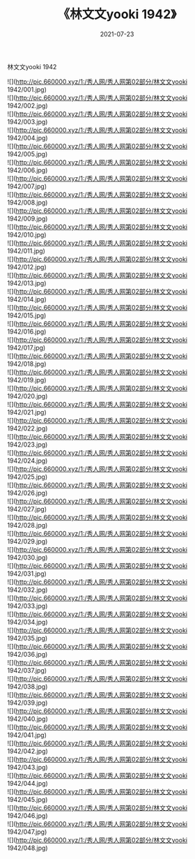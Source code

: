 ﻿---
layout: post
title:  《林文文yooki 1942》
date:   2021-07-23
img: http://pic.660000.xyz/1:/秀人网/秀人网第02部分/林文文yooki 1942/000.jpg
categories: [美女, 清纯, 唯美]
---

林文文yooki 1942

  ![](http://pic.660000.xyz/1:/秀人网/秀人网第02部分/林文文yooki 1942/001.jpg) <br> ![](http://pic.660000.xyz/1:/秀人网/秀人网第02部分/林文文yooki 1942/002.jpg) <br> ![](http://pic.660000.xyz/1:/秀人网/秀人网第02部分/林文文yooki 1942/003.jpg) <br> ![](http://pic.660000.xyz/1:/秀人网/秀人网第02部分/林文文yooki 1942/004.jpg) <br> ![](http://pic.660000.xyz/1:/秀人网/秀人网第02部分/林文文yooki 1942/005.jpg) <br> ![](http://pic.660000.xyz/1:/秀人网/秀人网第02部分/林文文yooki 1942/006.jpg) <br> ![](http://pic.660000.xyz/1:/秀人网/秀人网第02部分/林文文yooki 1942/007.jpg) <br> ![](http://pic.660000.xyz/1:/秀人网/秀人网第02部分/林文文yooki 1942/008.jpg) <br> ![](http://pic.660000.xyz/1:/秀人网/秀人网第02部分/林文文yooki 1942/009.jpg) <br> ![](http://pic.660000.xyz/1:/秀人网/秀人网第02部分/林文文yooki 1942/010.jpg) <br> ![](http://pic.660000.xyz/1:/秀人网/秀人网第02部分/林文文yooki 1942/011.jpg) <br> ![](http://pic.660000.xyz/1:/秀人网/秀人网第02部分/林文文yooki 1942/012.jpg) <br> ![](http://pic.660000.xyz/1:/秀人网/秀人网第02部分/林文文yooki 1942/013.jpg) <br> ![](http://pic.660000.xyz/1:/秀人网/秀人网第02部分/林文文yooki 1942/014.jpg) <br> ![](http://pic.660000.xyz/1:/秀人网/秀人网第02部分/林文文yooki 1942/015.jpg) <br> ![](http://pic.660000.xyz/1:/秀人网/秀人网第02部分/林文文yooki 1942/016.jpg) <br> ![](http://pic.660000.xyz/1:/秀人网/秀人网第02部分/林文文yooki 1942/017.jpg) <br> ![](http://pic.660000.xyz/1:/秀人网/秀人网第02部分/林文文yooki 1942/018.jpg) <br> ![](http://pic.660000.xyz/1:/秀人网/秀人网第02部分/林文文yooki 1942/019.jpg) <br> ![](http://pic.660000.xyz/1:/秀人网/秀人网第02部分/林文文yooki 1942/020.jpg) <br> ![](http://pic.660000.xyz/1:/秀人网/秀人网第02部分/林文文yooki 1942/021.jpg) <br> ![](http://pic.660000.xyz/1:/秀人网/秀人网第02部分/林文文yooki 1942/022.jpg) <br> ![](http://pic.660000.xyz/1:/秀人网/秀人网第02部分/林文文yooki 1942/023.jpg) <br> ![](http://pic.660000.xyz/1:/秀人网/秀人网第02部分/林文文yooki 1942/024.jpg) <br> ![](http://pic.660000.xyz/1:/秀人网/秀人网第02部分/林文文yooki 1942/025.jpg) <br> ![](http://pic.660000.xyz/1:/秀人网/秀人网第02部分/林文文yooki 1942/026.jpg) <br> ![](http://pic.660000.xyz/1:/秀人网/秀人网第02部分/林文文yooki 1942/027.jpg) <br> ![](http://pic.660000.xyz/1:/秀人网/秀人网第02部分/林文文yooki 1942/028.jpg) <br> ![](http://pic.660000.xyz/1:/秀人网/秀人网第02部分/林文文yooki 1942/029.jpg) <br> ![](http://pic.660000.xyz/1:/秀人网/秀人网第02部分/林文文yooki 1942/030.jpg) <br> ![](http://pic.660000.xyz/1:/秀人网/秀人网第02部分/林文文yooki 1942/031.jpg) <br> ![](http://pic.660000.xyz/1:/秀人网/秀人网第02部分/林文文yooki 1942/032.jpg) <br> ![](http://pic.660000.xyz/1:/秀人网/秀人网第02部分/林文文yooki 1942/033.jpg) <br> ![](http://pic.660000.xyz/1:/秀人网/秀人网第02部分/林文文yooki 1942/034.jpg) <br> ![](http://pic.660000.xyz/1:/秀人网/秀人网第02部分/林文文yooki 1942/035.jpg) <br> ![](http://pic.660000.xyz/1:/秀人网/秀人网第02部分/林文文yooki 1942/036.jpg) <br> ![](http://pic.660000.xyz/1:/秀人网/秀人网第02部分/林文文yooki 1942/037.jpg) <br> ![](http://pic.660000.xyz/1:/秀人网/秀人网第02部分/林文文yooki 1942/038.jpg) <br> ![](http://pic.660000.xyz/1:/秀人网/秀人网第02部分/林文文yooki 1942/039.jpg) <br> ![](http://pic.660000.xyz/1:/秀人网/秀人网第02部分/林文文yooki 1942/040.jpg) <br> ![](http://pic.660000.xyz/1:/秀人网/秀人网第02部分/林文文yooki 1942/041.jpg) <br> ![](http://pic.660000.xyz/1:/秀人网/秀人网第02部分/林文文yooki 1942/042.jpg) <br> ![](http://pic.660000.xyz/1:/秀人网/秀人网第02部分/林文文yooki 1942/043.jpg) <br> ![](http://pic.660000.xyz/1:/秀人网/秀人网第02部分/林文文yooki 1942/044.jpg) <br> ![](http://pic.660000.xyz/1:/秀人网/秀人网第02部分/林文文yooki 1942/045.jpg) <br> ![](http://pic.660000.xyz/1:/秀人网/秀人网第02部分/林文文yooki 1942/046.jpg) <br> ![](http://pic.660000.xyz/1:/秀人网/秀人网第02部分/林文文yooki 1942/047.jpg) <br> ![](http://pic.660000.xyz/1:/秀人网/秀人网第02部分/林文文yooki 1942/048.jpg) <br>